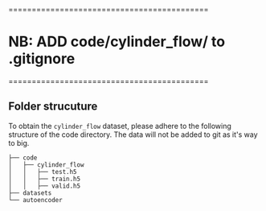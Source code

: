 ===========================================
# NB: ADD code/cylinder_flow/ to .gitignore
===========================================
## Folder strucuture
To obtain the `cylinder_flow` dataset, please adhere to the following structure of the code directory. 
The data will not be added to git as it's way to big. 

    ├── code
    │   ├── cylinder_flow
    │   │   ├── test.h5
    │   │   ├── train.h5
    │   │   ├── valid.h5
    ├── datasets
    └── autoencoder
